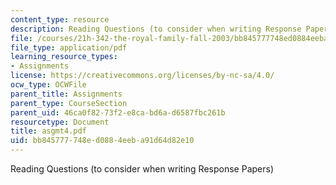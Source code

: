 ```yaml
---
content_type: resource
description: Reading Questions (to consider when writing Response Papers)
file: /courses/21h-342-the-royal-family-fall-2003/bb845777748ed0884eeba91d64d82e10_asgmt4.pdf
file_type: application/pdf
learning_resource_types:
- Assignments
license: https://creativecommons.org/licenses/by-nc-sa/4.0/
ocw_type: OCWFile
parent_title: Assignments
parent_type: CourseSection
parent_uid: 46ca0f82-73f2-e8ca-bd6a-d6587fbc261b
resourcetype: Document
title: asgmt4.pdf
uid: bb845777-748e-d088-4eeb-a91d64d82e10
---
```

Reading Questions (to consider when writing Response Papers)
